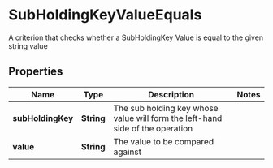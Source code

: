 

# SubHoldingKeyValueEquals

A criterion that checks whether a SubHoldingKey Value is equal to the given string value

## Properties

Name | Type | Description | Notes
------------ | ------------- | ------------- | -------------
**subHoldingKey** | **String** | The sub holding key whose value will form the left-hand side of the operation | 
**value** | **String** | The value to be compared against | 



